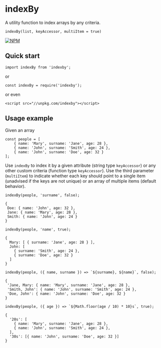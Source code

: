 # indexBy

A utility function to index arrays by any criteria.

`indexBy(list, keyAccessor, multiItem = true)`

[![NPM](https://nodei.co/npm/indexby.png?compact=true)](https://nodei.co/npm/indexby/)

## Quick start

```
import indexBy from 'indexby';
```
or
```
const indexBy = require('indexby');
```
or even
```
<script src="//unpkg.com/indexby"></script>
```

## Usage example

Given an array
```
const people = [
    { name: 'Mary', surname: 'Jane', age: 28 },
    { name: 'John', surname: 'Smith', age: 24 },
    { name: 'John', surname: 'Doe', age: 32 }
];
```

Use `indexBy` to index it by a given attribute (string type `keyAccessor`) or any other custom criteria (function type `keyAccessor`).
Use the third parameter (`multiItem`) to indicate whether each key should point to a single item (unadvised if the keys are not unique) or an array of multiple items (default behavior).
```
indexBy(people, 'surname', false);
```
```
{
 Doe: { name: 'John', age: 32 },
 Jane: { name: 'Mary', age: 28 },
 Smith: { name: 'John', age: 24 }
}
```


```
indexBy(people, 'name', true);
```
```
{
  Mary: [ { surname: 'Jane', age: 28 } ],
  John: [
    { surname: 'Smith', age: 24 },
    { surname: 'Doe', age: 32 }
  ]
}
```


```
indexBy(people, ({ name, surname }) => `${surname}, ${name}`, false);
```
```
{
 'Jane, Mary: { name: 'Mary', surname: 'Jane', age: 28 },
 'Smith, John': { name: 'John', surname: 'Smith', age: 24 },
 'Doe, John': { name: 'John', surname: 'Doe', age: 32 }
}
```


```
indexBy(people, ({ age }) => `${Math.floor(age / 10) * 10}s`, true);
```
```
{
  '20s': [
    { name: 'Mary', surname: 'Jane', age: 28 },
    { name: 'John', surname: 'Smith', age: 24 },
  ],
  '30s': [{ name: 'John', surname: 'Doe', age: 32 }]
}
```
